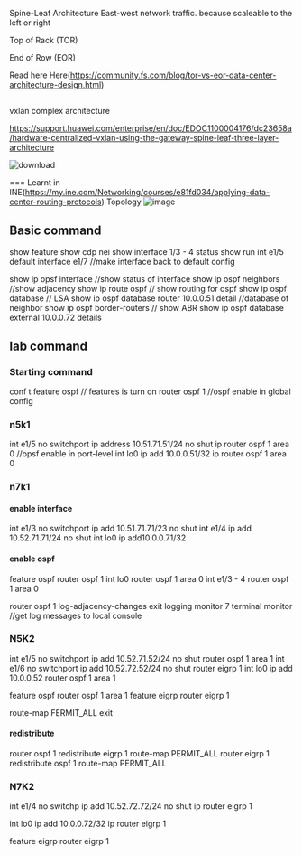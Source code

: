 Spine-Leaf Architecture
East-west network traffic. because scaleable to the left or right

Top of Rack (TOR)

End of Row (EOR)

Read here Here(https://community.fs.com/blog/tor-vs-eor-data-center-architecture-design.html)

##
vxlan complex architecture

https://support.huawei.com/enterprise/en/doc/EDOC1100004176/dc23658a/hardware-centralized-vxlan-using-the-gateway-spine-leaf-three-layer-architecture


![download](https://user-images.githubusercontent.com/83261924/220834863-74f69b48-9a78-4cc1-ad73-86ec9fe8f97c.png)


===
Learnt in INE(https://my.ine.com/Networking/courses/e81fd034/applying-data-center-routing-protocols)
Topology
![image](https://user-images.githubusercontent.com/83261924/222427533-d859a77f-a1da-428e-9379-1dc42cac4bba.png)

## Basic command
show feature
show cdp nei 
show interface 1/3 - 4 status
show run int e1/5
default interface e1/7 //make interface back to default config

show ip opsf interface //show status of interface
show ip ospf neighbors //show adjacency
show ip route ospf // show routing for ospf
show ip ospf database // LSA
show ip ospf database router 10.0.0.51 detail //database of neighbor
show ip ospf border-routers // show ABR
show ip ospf database external 10.0.0.72 details


## lab command
### Starting command
conf t
feature ospf // features is turn on
router ospf 1 //ospf enable in global config

### n5k1
int e1/5
no switchport
ip address 10.51.71.51/24
no shut
ip router ospf 1 area 0 //opsf enable in port-level
int lo0
ip add 10.0.0.51/32
ip router ospf 1 area 0

### n7k1
#### enable interface
int e1/3
no switchport
ip add 10.51.71.71/23
no shut
int e1/4
ip add 10.52.71.71/24
no shut
int lo0
ip add10.0.0.71/32

#### enable ospf
feature ospf
router ospf 1
int lo0
router ospf 1 area 0
int e1/3 - 4
router ospf 1 area 0

router ospf 1
log-adjacency-changes
exit
logging monitor 7
terminal monitor //get log messages to local console


### N5K2
int e1/5
no switchport
ip add 10.52.71.52/24
no shut
router ospf 1 area 1
int e1/6
no switchport
ip add 10.52.72.52/24
no shut
router eigrp 1
int lo0
ip add 10.0.0.52
router ospf 1 area 1

feature ospf
router ospf 1 area 1
feature eigrp
router eigrp 1

route-map FERMIT_ALL
exit

#### redistribute
router ospf 1
redistribute eigrp 1 route-map PERMIT_ALL
router eigrp 1
redistribute ospf 1 route-map PERMIT_ALL

### N7K2
int e1/4
no switchp
ip add 10.52.72.72/24
no shut
ip router eigrp 1

int lo0
ip add 10.0.0.72/32
ip router eigrp 1

feature eigrp
router eigrp 1

